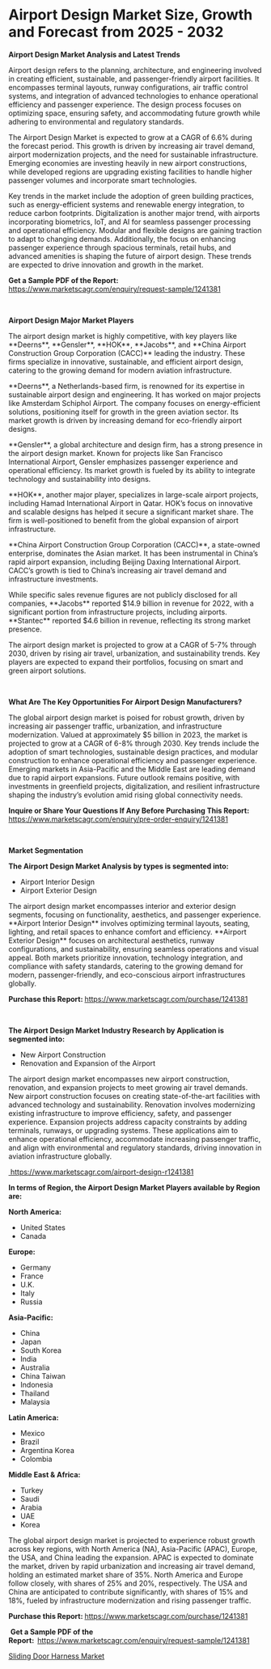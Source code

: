 <p><h1>Airport Design Market Size, Growth and Forecast from 2025 - 2032</h1></p><p><strong>Airport Design Market Analysis and Latest Trends</strong></p>
<p><p>Airport design refers to the planning, architecture, and engineering involved in creating efficient, sustainable, and passenger-friendly airport facilities. It encompasses terminal layouts, runway configurations, air traffic control systems, and integration of advanced technologies to enhance operational efficiency and passenger experience. The design process focuses on optimizing space, ensuring safety, and accommodating future growth while adhering to environmental and regulatory standards.</p><p>The Airport Design Market is expected to grow at a CAGR of 6.6% during the forecast period. This growth is driven by increasing air travel demand, airport modernization projects, and the need for sustainable infrastructure. Emerging economies are investing heavily in new airport constructions, while developed regions are upgrading existing facilities to handle higher passenger volumes and incorporate smart technologies.</p><p>Key trends in the market include the adoption of green building practices, such as energy-efficient systems and renewable energy integration, to reduce carbon footprints. Digitalization is another major trend, with airports incorporating biometrics, IoT, and AI for seamless passenger processing and operational efficiency. Modular and flexible designs are gaining traction to adapt to changing demands. Additionally, the focus on enhancing passenger experience through spacious terminals, retail hubs, and advanced amenities is shaping the future of airport design. These trends are expected to drive innovation and growth in the market.</p></p>
<p><strong>Get a Sample PDF of the Report:&nbsp;</strong> <a href="https://www.marketscagr.com/enquiry/request-sample/1241381?utm_campaign=1886&utm_medium=2&utm_source=Github&utm_content=ia&utm_term=23012025&utm_id=airport-design">https://www.marketscagr.com/enquiry/request-sample/1241381</a></p>
<p>&nbsp;</p>
<p><strong>Airport Design Major Market Players</strong></p>
<p><p>The airport design market is highly competitive, with key players like **Deerns**, **Gensler**, **HOK**, **Jacobs**, and **China Airport Construction Group Corporation (CACC)** leading the industry. These firms specialize in innovative, sustainable, and efficient airport design, catering to the growing demand for modern aviation infrastructure.</p><p>**Deerns**, a Netherlands-based firm, is renowned for its expertise in sustainable airport design and engineering. It has worked on major projects like Amsterdam Schiphol Airport. The company focuses on energy-efficient solutions, positioning itself for growth in the green aviation sector. Its market growth is driven by increasing demand for eco-friendly airport designs.</p><p>**Gensler**, a global architecture and design firm, has a strong presence in the airport design market. Known for projects like San Francisco International Airport, Gensler emphasizes passenger experience and operational efficiency. Its market growth is fueled by its ability to integrate technology and sustainability into designs.</p><p>**HOK**, another major player, specializes in large-scale airport projects, including Hamad International Airport in Qatar. HOK’s focus on innovative and scalable designs has helped it secure a significant market share. The firm is well-positioned to benefit from the global expansion of airport infrastructure.</p><p>**China Airport Construction Group Corporation (CACC)**, a state-owned enterprise, dominates the Asian market. It has been instrumental in China’s rapid airport expansion, including Beijing Daxing International Airport. CACC’s growth is tied to China’s increasing air travel demand and infrastructure investments.</p><p>While specific sales revenue figures are not publicly disclosed for all companies, **Jacobs** reported $14.9 billion in revenue for 2022, with a significant portion from infrastructure projects, including airports. **Stantec** reported $4.6 billion in revenue, reflecting its strong market presence.</p><p>The airport design market is projected to grow at a CAGR of 5-7% through 2030, driven by rising air travel, urbanization, and sustainability trends. Key players are expected to expand their portfolios, focusing on smart and green airport solutions.</p></p>
<p>&nbsp;</p>
<p><strong>What Are The Key Opportunities For Airport Design Manufacturers?</strong></p>
<p><p>The global airport design market is poised for robust growth, driven by increasing air passenger traffic, urbanization, and infrastructure modernization. Valued at approximately $5 billion in 2023, the market is projected to grow at a CAGR of 6-8% through 2030. Key trends include the adoption of smart technologies, sustainable design practices, and modular construction to enhance operational efficiency and passenger experience. Emerging markets in Asia-Pacific and the Middle East are leading demand due to rapid airport expansions. Future outlook remains positive, with investments in greenfield projects, digitalization, and resilient infrastructure shaping the industry’s evolution amid rising global connectivity needs.</p></p>
<p><strong>Inquire or Share Your Questions If Any Before Purchasing This Report:</strong> <a href="https://www.marketscagr.com/enquiry/pre-order-enquiry/1241381?utm_campaign=1886&utm_medium=2&utm_source=Github&utm_content=ia&utm_term=23012025&utm_id=airport-design">https://www.marketscagr.com/enquiry/pre-order-enquiry/1241381</a></p>
<p>&nbsp;</p>
<p><strong>Market Segmentation</strong></p>
<p><strong>The Airport Design Market Analysis by types is segmented into:</strong></p>
<p><ul><li>Airport Interior Design</li><li>Airport Exterior Design</li></ul></p>
<p><p>The airport design market encompasses interior and exterior design segments, focusing on functionality, aesthetics, and passenger experience. **Airport Interior Design** involves optimizing terminal layouts, seating, lighting, and retail spaces to enhance comfort and efficiency. **Airport Exterior Design** focuses on architectural aesthetics, runway configurations, and sustainability, ensuring seamless operations and visual appeal. Both markets prioritize innovation, technology integration, and compliance with safety standards, catering to the growing demand for modern, passenger-friendly, and eco-conscious airport infrastructures globally.</p></p>
<p><strong>Purchase this Report:&nbsp;</strong><a href="https://www.marketscagr.com/purchase/1241381?utm_campaign=1886&utm_medium=2&utm_source=Github&utm_content=ia&utm_term=23012025&utm_id=airport-design">https://www.marketscagr.com/purchase/1241381</a></p>
<p>&nbsp;</p>
<p><strong>The Airport Design Market Industry Research by Application is segmented into:</strong></p>
<p><ul><li>New Airport Construction</li><li>Renovation and Expansion of the Airport</li></ul></p>
<p><p>The airport design market encompasses new airport construction, renovation, and expansion projects to meet growing air travel demands. New airport construction focuses on creating state-of-the-art facilities with advanced technology and sustainability. Renovation involves modernizing existing infrastructure to improve efficiency, safety, and passenger experience. Expansion projects address capacity constraints by adding terminals, runways, or upgrading systems. These applications aim to enhance operational efficiency, accommodate increasing passenger traffic, and align with environmental and regulatory standards, driving innovation in aviation infrastructure globally.</p></p>
<p><a href="https://www.marketscagr.com/airport-design-r1241381?utm_campaign=1886&utm_medium=2&utm_source=Github&utm_content=ia&utm_term=23012025&utm_id=airport-design">&nbsp;https://www.marketscagr.com/airport-design-r1241381</a></p>
<p><strong>In terms of Region, the Airport Design Market Players available by Region are:</strong></p>
<p>
    <p> <strong> North America: </strong>
        <ul>
            <li>United States</li>
            <li>Canada</li>
        </ul>
        </p> 
    <p> <strong> Europe: </strong>
        <ul>
            <li>Germany</li>
            <li>France</li>
            <li>U.K.</li>
            <li>Italy</li>
            <li>Russia</li>
        </ul>
        </p> 
    <p> <strong> Asia-Pacific: </strong>
        <ul>
            <li>China</li>
            <li>Japan</li>
            <li>South Korea</li>
            <li>India</li>
            <li>Australia</li>
            <li>China Taiwan</li>
            <li>Indonesia</li>
            <li>Thailand</li>
            <li>Malaysia</li>
        </ul>
        </p> 
    <p> <strong> Latin America: </strong>
        <ul>
            <li>Mexico</li>
            <li>Brazil</li>
            <li>Argentina Korea</li>
            <li>Colombia</li>
        </ul>
        </p> 
    <p> <strong> Middle East & Africa: </strong>
        <ul>
            <li>Turkey</li>
            <li>Saudi</li>
            <li>Arabia</li>
            <li>UAE</li>
            <li>Korea</li>
        </ul>
    </p>
    </p>
<p><p>The global airport design market is projected to experience robust growth across key regions, with North America (NA), Asia-Pacific (APAC), Europe, the USA, and China leading the expansion. APAC is expected to dominate the market, driven by rapid urbanization and increasing air travel demand, holding an estimated market share of 35%. North America and Europe follow closely, with shares of 25% and 20%, respectively. The USA and China are anticipated to contribute significantly, with shares of 15% and 18%, fueled by infrastructure modernization and rising passenger traffic.</p></p>
<p><strong>Purchase this Report: </strong><a href="https://www.marketscagr.com/purchase/1241381?utm_campaign=1886&utm_medium=2&utm_source=Github&utm_content=ia&utm_term=23012025&utm_id=airport-design">https://www.marketscagr.com/purchase/1241381</a></p>
<p>&nbsp;<strong>Get a Sample PDF of the Report:&nbsp;&nbsp;</strong><a href="https://www.marketscagr.com/enquiry/request-sample/1241381?utm_campaign=1886&utm_medium=2&utm_source=Github&utm_content=ia&utm_term=23012025&utm_id=airport-design">https://www.marketscagr.com/enquiry/request-sample/1241381</a></p>
<p><strong></strong></p>
<p><p><a href="https://github.com/vimar16th/Market-Research-Report-List-7/blob/main/sliding-door-harness-market.md?utm_campaign=1886&utm_medium=2&utm_source=Github&utm_content=ia&utm_term=23012025&utm_id=airport-design">Sliding Door Harness Market</a></p></p>